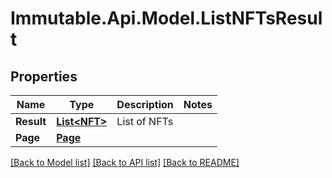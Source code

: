 # Immutable.Api.Model.ListNFTsResult

## Properties

Name | Type | Description | Notes
------------ | ------------- | ------------- | -------------
**Result** | [**List&lt;NFT&gt;**](NFT.md) | List of NFTs | 
**Page** | [**Page**](Page.md) |  | 

[[Back to Model list]](../README.md#documentation-for-models) [[Back to API list]](../README.md#documentation-for-api-endpoints) [[Back to README]](../README.md)

